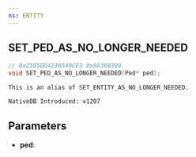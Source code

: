 ```yaml
---
ns: ENTITY
---
```

## SET_PED_AS_NO_LONGER_NEEDED

```c
// 0x2595DD4236549CE3 0x9A388380
void SET_PED_AS_NO_LONGER_NEEDED(Ped* ped);
```

```
This is an alias of SET_ENTITY_AS_NO_LONGER_NEEDED.

NativeDB Introduced: v1207
```

## Parameters
* **ped**:
